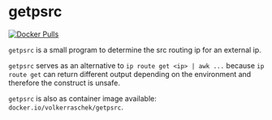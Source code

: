 # getpsrc

[![Docker Pulls](https://img.shields.io/docker/pulls/volkerraschek/getpsrc)](https://hub.docker.com/r/volkerraschek/getpsrc)

`getpsrc` is a small program to determine the src routing ip for an external ip.

`getpsrc` serves as an alternative to `ip route get <ip> | awk ...` because `ip
route get` can return different output depending on the environment and therefore the construct is unsafe.

`getpsrc` is also as container image available: `docker.io/volkerraschek/getpsrc`.
